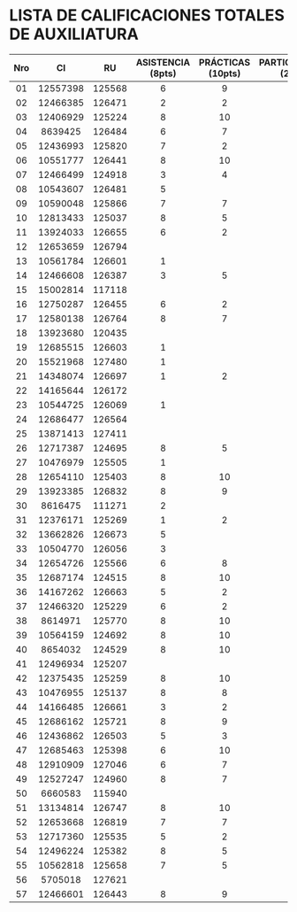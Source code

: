 # LISTA DE CALIFICACIONES TOTALES DE AUXILIATURA

| Nro | CI          | RU      | ASISTENCIA (8pts) | PRÁCTICAS (10pts) | PARTICIPACIÓN (2pts) | TOTAL (20pts) |
| :-: | :---------: | :-----: | :---------------: | :---------------: | :------------------: | :-----------: |
| 01  | 12557398    | 125568  |         6         |         9         |          2           |      17       |
| 02  | 12466385    | 126471  |         2         |         2         |          0           |      4        |
| 03  | 12406929    | 125224  |         8         |         10        |          2           |      20       |
| 04  | 8639425     | 126484  |         6         |         7         |          1           |      14       |
| 05  | 12436993	| 125820  |         7         |         2         |          1           |      10       |
| 06  | 10551777    | 126441  |         8         |         10        |          2           |      20       |
| 07  | 12466499	| 124918  |         3         |         4         |          1           |      8        |
| 08  | 10543607	| 126481  |         5         |                   |          0           |      5        |
| 09  | 10590048	| 125866  |         7         |         7         |          2           |      16       |
| 10  | 12813433	| 125037  |         8         |         5         |          2           |      15       |
| 11  | 13924033	| 126655  |         6         |         2         |          1           |      9        |
| 12  | 12653659	| 126794  |                   |                   |                      |               |
| 13  | 10561784	| 126601  |         1         |                   |          0           |      1        |
| 14  | 12466608	| 126387  |         3         |         5         |          0           |      8        |
| 15  | 15002814	| 117118  |                   |                   |                      |               |
| 16  | 12750287	| 126455  |         6         |         2         |          1           |      9        |
| 17  | 12580138	| 126764  |         8         |         7         |          2           |      17       |
| 18  | 13923680	| 120435  |                   |                   |                      |               |
| 19  | 12685515	| 126603  |         1         |                   |          0           |      1        |
| 20  | 15521968	| 127480  |         1         |                   |          0           |      1        |
| 21  | 14348074	| 126697  |         1         |         2         |                      |      3        |
| 22  | 14165644	| 126172  |                   |                   |                      |               |
| 23  | 10544725	| 126069  |         1         |                   |                      |      1        |
| 24  | 12686477	| 126564  |                   |                   |                      |               |
| 25  | 13871413	| 127411  |                   |                   |                      |               |
| 26  | 12717387	| 124695  |         8         |         5         |          2           |      15       |
| 27  | 10476979	| 125505  |         1         |                   |                      |      1        |
| 28  | 12654110	| 125403  |         8         |         10        |          2           |      20       |
| 29  | 13923385	| 126832  |         8         |         9         |          2           |      19       |
| 30  | 8616475	    | 111271  |         2         |                   |                      |      2        |
| 31  | 12376171	| 125269  |         1         |         2         |                      |      3        |
| 32  | 13662826	| 126673  |         5         |                   |          0           |      5        |
| 33  | 10504770	| 126056  |         3         |                   |          0           |      3        |
| 34  | 12654726	| 125566  |         6         |         8         |          2           |      16       |
| 35  | 12687174	| 124515  |         8         |         10        |          2           |      20       |
| 36  | 14167262	| 126663  |         5         |         2         |          1           |      8        |
| 37  | 12466320	| 125229  |         6         |         2         |          1           |      9        |
| 38  | 8614971	    | 125770  |         8         |         10        |          2           |      20       |
| 39  | 10564159	| 124692  |         8         |         10        |          2           |      20       |
| 40  | 8654032	    | 124529  |         8         |         10        |          2           |      20       |
| 41  | 12496934	| 125207  |                   |                   |                      |               |
| 42  | 12375435	| 125259  |         8         |         10        |          2           |      20       |
| 43  | 10476955	| 125137  |         8         |         8         |          2           |      18       |
| 44  | 14166485	| 126661  |         3         |         2         |                      |      5        |
| 45  | 12686162	| 125721  |         8         |         9         |          2           |      19       |
| 46  | 12436862	| 126503  |         5         |         3         |          1           |      9        |
| 47  | 12685463	| 125398  |         6         |         10        |          2           |      18       |
| 48  | 12910909	| 127046  |         6         |         7         |          1           |      14       |
| 49  | 12527247	| 124960  |         8         |         7         |          2           |      17       |
| 50  | 6660583	    | 115940  |                   |                   |                      |               |
| 51  | 13134814	| 126747  |         8         |         10        |          2           |      20       |
| 52  | 12653668	| 126819  |         7         |         7         |          2           |      16       |
| 53  | 12717360	| 125535  |         5         |         2         |          1           |      8        |
| 54  | 12496224	| 125382  |         8         |         5         |          2           |      15       |
| 55  | 10562818	| 125658  |         7         |         5         |          1           |      13       |
| 56  | 5705018	    | 127621  |                   |                   |                      |               |
| 57  | 12466601	| 126443  |         8         |         9         |          2           |      19       |
